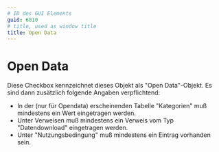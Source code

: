 ```yaml
---
# ID des GUI Elements
guid: 6010
# title, used as window title
title: Open Data
---
```


# Open Data

Diese Checkbox kennzeichnet dieses Objekt als "Open Data"-Objekt. Es sind dann zusätzlich folgende Angaben verpflichtend:<ul><li>In der (nur für Opendata) erscheinenden Tabelle "Kategorien" muß mindestens ein Wert eingetragen werden.</li><li>Unter Verweisen muß mindestens ein Verweis vom Typ "Datendownload" eingetragen werden.</li><li>Unter "Nutzungsbedingung" muß mindestens ein Eintrag vorhanden sein.</li></ul>

